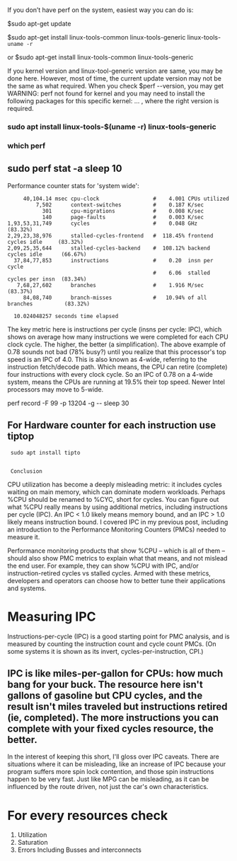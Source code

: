 #

If you don’t have perf on the system, easiest way you can do is:

$sudo apt-get update

$sudo apt-get install linux-tools-common linux-tools-generic linux-tools-`uname -r`

or $sudo apt-get install linux-tools-common linux-tools-generic

If you kernel version and linux-tool-generic version are same, you may be done here. However, most of time, the current update version may not be the same as what required. When you check $perf --version, you may get WARNING: perf not found for kernel and you may need to install the following packages for this specific kernel: … ,
where the right version is required.

### sudo apt install linux-tools-$(uname -r) linux-tools-generic
### which perf

## sudo perf stat -a sleep 10

 Performance counter stats for 'system wide':

         40,104.14 msec cpu-clock                 #    4.001 CPUs utilized          
             7,502      context-switches          #    0.187 K/sec                  
               301      cpu-migrations            #    0.008 K/sec                  
               140      page-faults               #    0.003 K/sec                  
    1,93,53,31,749      cycles                    #    0.048 GHz                      (83.32%)
    2,29,23,38,976      stalled-cycles-frontend   #  118.45% frontend cycles idle     (83.32%)
    2,09,25,35,644      stalled-cycles-backend    #  108.12% backend cycles idle      (66.67%)
      37,84,77,853      instructions              #    0.20  insn per cycle         
                                                  #    6.06  stalled cycles per insn  (83.34%)
       7,68,27,602      branches                  #    1.916 M/sec                    (83.37%)
         84,08,740      branch-misses             #   10.94% of all branches          (83.32%)

      10.024048257 seconds time elapsed
              
   
The key metric here is instructions per cycle (insns per cycle: IPC), which shows on average how many instructions we were completed for each CPU clock cycle. The higher, the better (a simplification). The above example of 0.78 sounds not bad (78% busy?) until you realize that this processor's top speed is an IPC of 4.0. This is also known as 4-wide, referring to the instruction fetch/decode path. Which means, the CPU can retire (complete) four instructions with every clock cycle. So an IPC of 0.78 on a 4-wide system, means the CPUs are running at 19.5% their top speed. Newer Intel processors may move to 5-wide.

   perf record -F 99 -p 13204 -g -- sleep 30
   
   ##  For Hardware counter for each instruction use tiptop 
    
     sudo apt install tipto
     
     
     Conclusion

CPU utilization has become a deeply misleading metric: it includes cycles waiting on main memory, which can dominate modern workloads. Perhaps %CPU should be renamed to %CYC, short for cycles. You can figure out what %CPU really means by using additional metrics, including instructions per cycle (IPC). An IPC < 1.0 likely means memory bound, and an IPC > 1.0 likely means instruction bound. I covered IPC in my previous post, including an introduction to the Performance Monitoring Counters (PMCs) needed to measure it.

Performance monitoring products that show %CPU – which is all of them – should also show PMC metrics to explain what that means, and not mislead the end user. For example, they can show %CPU with IPC, and/or instruction-retired cycles vs stalled cycles. Armed with these metrics, developers and operators can choose how to better tune their applications and systems.

# Measuring IPC

Instructions-per-cycle (IPC) is a good starting point for PMC analysis, and is measured by counting the instruction count and cycle count PMCs. (On some systems it is shown as its invert, cycles-per-instruction, CPI.)

## IPC is like miles-per-gallon for CPUs: how much bang for your buck. The resource here isn't gallons of gasoline but CPU cycles, and the result isn't miles traveled but instructions retired (ie, completed). The more instructions you can complete with your fixed cycles resource, the better.

In the interest of keeping this short, I'll gloss over IPC caveats. There are situations where it can be misleading, like an increase of IPC because your program suffers more spin lock contention, and those spin instructions happen to be very fast. Just like MPG can be misleading, as it can be influenced by the route driven, not just the car's own characteristics.

# For every resources check 
 1) Utilization 
 2) Saturation
 3) Errors
 Including Busses and interconnects 
 


